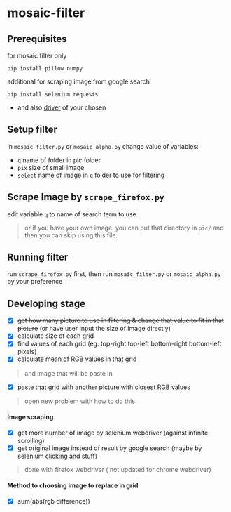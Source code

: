 # mosaic-filter

## Prerequisites
for mosaic filter only

`pip install pillow numpy`

additional for scraping image from google search

`pip install selenium requests`
- and also [driver](https://selenium-python.readthedocs.io/installation.html#drivers) of your chosen

## Setup filter
in `mosaic_filter.py` or `mosaic_alpha.py` change value of variables:
- `q` name of folder in pic folder
- `pix` size of small image
- `select` name of image in `q` folder to use for filtering

## Scrape Image by `scrape_firefox.py`
edit variable `q` to name of search term to use
> or if you have your own image. you can put that directory in `pic/`
> and then you can skip using this file.

## Running filter
run `scrape_firefox.py` first, then run `mosaic_filter.py` or `mosaic_alpha.py` by your preference


## Developing stage
- [x] ~~get how many picture to use in filtering & change that value to fit in that picture~~ (or have user input the size of image directly)
- [x] ~~calculate size of each grid~~
- [x] find values of each grid (eg. top-right top-left bottom-right bottom-left pixels)
- [x] calculate mean of RGB values in that grid
> and image that will be paste in
- [x] paste that grid with another picture with closest RGB values
> open new problem with how to do this

#### Image scraping
- [x] get more number of image by selenium webdriver (against infinite scrolling)
- [x] get original image instead of result by google search (maybe by selenium clicking and stuff)
> done with firefox webdriver ( not updated for chrome webdriver)

#### Method to choosing image to replace in grid
- [x] sum(abs(rgb difference))
